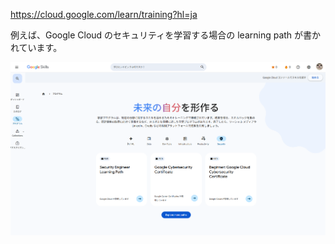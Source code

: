 https://cloud.google.com/learn/training?hl=ja

例えば、Google Cloud のセキュリティを学習する場合の learning path が書かれています。

![alt text](assets/md-image-2.png)